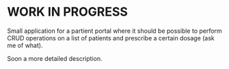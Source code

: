 # WORK IN PROGRESS

Small application for a partient portal where it should be possible to perform CRUD operations on a list of patients and prescribe a certain dosage (ask me of what).

Soon a more detailed description.
